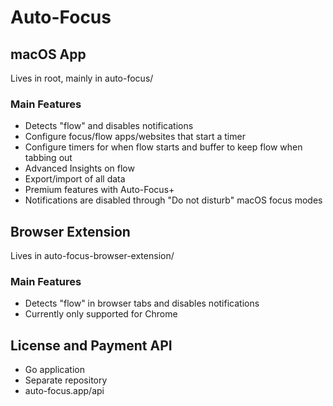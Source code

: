 # Auto-Focus

## macOS App

Lives in root, mainly in auto-focus/

### Main Features

- Detects "flow" and disables notifications
- Configure focus/flow apps/websites that start a timer
- Configure timers for when flow starts and buffer to keep flow when tabbing out
- Advanced Insights on flow
- Export/import of all data
- Premium features with Auto-Focus+
- Notifications are disabled through "Do not disturb" macOS focus modes

## Browser Extension

Lives in auto-focus-browser-extension/

### Main Features

- Detects "flow" in browser tabs and disables notifications
- Currently only supported for Chrome

## License and Payment API

- Go application
- Separate repository
- auto-focus.app/api
